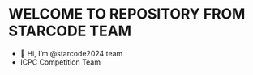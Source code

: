 # WELCOME TO REPOSITORY FROM STARCODE TEAM
- 👋 Hi, I’m @starcode2024 team
- ICPC Competition Team
<!---
starcode2024/starcode2024 is a ✨ special ✨ repository because its `README.md` (this file) appears on your GitHub profile.
You can click the Preview link to take a look at your changes.
--->
